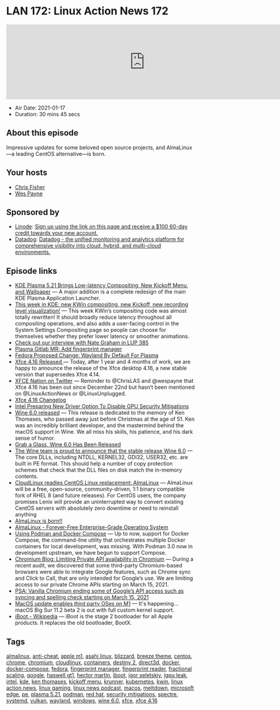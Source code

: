 # LAN 172: Linux Action News 172

<iframe src="https://player.fireside.fm/v2/DAcK9LdX+qnW7jotq?theme=dark" width="740" height="200" frameborder="0" scrolling="no"></iframe>

* Air Date: 2021-01-17
* Duration: 30 mins 45 secs

## About this episode

Impressive updates for some beloved open source projects, and AlmaLinux—a leading CentOS alternative—is born.

## Your hosts
* [Chris Fisher](https://linuxactionnews.com/hosts/chris)
* [Wes Payne](https://linuxactionnews.com/hosts/wes)

## Sponsored by

  * [Linode](http://linode.com/lan): [Sign up using the link on this page and receive a $100 60-day credit towards your new account. ](http://linode.com/lan)
  * [Datadog](http://datadog.com/linuxactionnews): [ Datadog - the unified monitoring and analytics platform for comprehensive visibility into cloud, hybrid, and multi-cloud environments.](http://datadog.com/linuxactionnews)



## Episode links

  * [KDE Plasma 5.21 Brings Low-latency Compositing, New Kickoff Menu, and Wallpaper](https://www.debugpoint.com/2021/01/kde-plasma-5-21-kwin-new-kickoff/ "KDE Plasma 5.21 Brings Low-latency Compositing, New Kickoff Menu, and Wallpaper") — A major addition is a complete redesign of the main KDE Plasma Application Launcher. 
  * [This week in KDE: new KWin compositing, new Kickoff, new recording level visualization!](https://pointieststick.com/2021/01/08/this-week-in-kde-new-kwin-compositing-new-kickoff-new-recording-level-visualization/ "This week in KDE: new KWin compositing, new Kickoff, new recording level visualization!") — This week KWin’s compositing code was almost totally rewritten! It should broadly reduce latency throughout all compositing operations, and also adds a user-facing control in the System Settings Compositing page so people can choose for themselves whether they prefer lower latency or smoother animations. 
  * [Check out our interview with Nate Graham in LUP 385](https://linuxunplugged.com/385 "Check out our interview with Nate Graham in LUP 385")
  * [Plasma Gitlab MR: Add fingerprint manager](https://invent.kde.org/plasma/plasma-desktop/-/merge_requests/149#note_167792 "Plasma Gitlab MR: Add fingerprint manager")
  * [Fedora Proposed Change: Wayland By Default For Plasma](https://fedoraproject.org/wiki/Changes/WaylandByDefaultForPlasma "Fedora Proposed Change: Wayland By Default For Plasma")
  * [Xfce 4.16 Released ](https://www.xfce.org/about/news/?post=1608595200 "Xfce 4.16 Released ") — Today, after 1 year and 4 months of work, we are happy to announce the release of the Xfce desktop 4.16, a new stable version that supersedes Xfce 4.14. 
  * [XFCE Nation on Twitter](https://twitter.com/XfceNation/status/1350396377570840579 "XFCE Nation on Twitter") — Reminder to @ChrisLAS and @wespayne that Xfce 4.16 has been out since December 22nd but hasn’t been mentioned on @LinuxActionNews or @LinuxUnplugged.
  * [Xfce 4.16 Changelog](https://www.xfce.org/download/changelogs/4.16 "Xfce 4.16 Changelog")
  * [Intel Preparing New Driver Option To Disable GPU Security Mitigations](https://www.phoronix.com/scan.php?page=news_item&px=Intel-i915-mitigations-off-Opt "Intel Preparing New Driver Option To Disable GPU Security Mitigations")
  * [Wine 6.0 released](https://lwn.net/Articles/842713/ "Wine 6.0 released") — This release is dedicated to the memory of Ken Thomases, who passed away just before Christmas at the age of 51. Ken was an incredibly brilliant developer, and the mastermind behind the macOS support in Wine. We all miss his skills, his patience, and his dark sense of humor.
  * [Grab a Glass, Wine 6.0 Has Been Released](https://www.omgubuntu.co.uk/2021/01/wine-6-0-released-how-to-install-on-ubuntu "Grab a Glass, Wine 6.0 Has Been Released")
  * [The Wine team is proud to announce that the stable release Wine 6.0](https://www.winehq.org/announce/6.0 "The Wine team is proud to announce that the stable release Wine 6.0") — The core DLLs, including NTDLL, KERNEL32, GDI32, USER32, etc. are built in PE format. This should help a number of copy protection schemes that check that the DLL files on disk match the in-memory contents.
  * [CloudLinux readies CentOS Linux replacement: AlmaLinux](https://www.zdnet.com/article/cloudlinux-readies-centos-linux-replacement-almalinux/#ftag=RSSbaffb68 "CloudLinux readies CentOS Linux replacement: AlmaLinux") — AlmaLinux will be a free, open-source, community-driven, 1:1 binary compatible fork of RHEL 8 (and future releases). For CentOS users, the company promises Lenix will provide an uninterrupted way to convert existing CentOS servers with absolutely zero downtime or need to reinstall anything
  * [AlmaLinux is born!!](https://blog.cloudlinux.com/almalinux-is-born "AlmaLinux is born!!")
  * [AlmaLinux - Forever-Free Enterprise-Grade Operating System](https://almalinux.org/ "AlmaLinux - Forever-Free Enterprise-Grade Operating System")
  * [Using Podman and Docker Compose](https://www.redhat.com/sysadmin/podman-docker-compose "Using Podman and Docker Compose") — Up to now, support for Docker Compose, the command-line utility that orchestrates multiple Docker containers for local development, was missing. With Podman 3.0 now in development upstream, we have begun to support Compose.
  * [Chromium Blog: Limiting Private API availability in Chromium](https://blog.chromium.org/2021/01/limiting-private-api-availability-in.html "Chromium Blog: Limiting Private API availability in Chromium") — During a recent audit, we discovered that some third-party Chromium-based browsers were able to integrate Google features, such as Chrome sync and Click to Call, that are only intended for Google’s use. We are limiting access to our private Chrome APIs starting on March 15, 2021.
  * [PSA: Vanilla Chromium ending some of Google’s API access such as syncing and spelling check starting on March 15, 2021](https://www.reddit.com/r/linux/comments/kyv6v4/psa_vanilla_chromium_ending_some_of_googles_api/ "PSA: Vanilla Chromium ending some of Google’s API access such as syncing and spelling check starting on March 15, 2021")
  * [MacOS update enables third party OSes on M1](https://twitter.com/marcan42/status/1349478954982232064?s=21 "MacOS update enables third party OSes on M1") — It's happening... macOS Big Sur 11.2 beta 2 is out with full custom kernel support.
  * [iBoot - Wikipedia](https://en.wikipedia.org/wiki/IBoot "iBoot - Wikipedia") — iBoot is the stage 2 bootloader for all Apple products. It replaces the old bootloader, BootX. 



## Tags

[almalinux](https://linuxactionnews.com/tags/almalinux), [anti-cheat](https://linuxactionnews.com/tags/anti-cheat), [apple m1](https://linuxactionnews.com/tags/apple%20m1), [asahi linux](https://linuxactionnews.com/tags/asahi%20linux), [blizzard](https://linuxactionnews.com/tags/blizzard), [breeze theme](https://linuxactionnews.com/tags/breeze%20theme), [centos](https://linuxactionnews.com/tags/centos), [chrome](https://linuxactionnews.com/tags/chrome), [chromium](https://linuxactionnews.com/tags/chromium), [cloudlinux](https://linuxactionnews.com/tags/cloudlinux), [containers](https://linuxactionnews.com/tags/containers), [destiny 2](https://linuxactionnews.com/tags/destiny%202), [direct3d](https://linuxactionnews.com/tags/direct3d), [docker](https://linuxactionnews.com/tags/docker), [docker-compose](https://linuxactionnews.com/tags/docker-compose), [fedora](https://linuxactionnews.com/tags/fedora), [fingerprint manager](https://linuxactionnews.com/tags/fingerprint%20manager), [fingerprint reader](https://linuxactionnews.com/tags/fingerprint%20reader), [fractional scaling](https://linuxactionnews.com/tags/fractional%20scaling), [google](https://linuxactionnews.com/tags/google), [haswell gt1](https://linuxactionnews.com/tags/haswell%20gt1), [hector martin](https://linuxactionnews.com/tags/hector%20martin), [iboot](https://linuxactionnews.com/tags/iboot), [igor seletskiy](https://linuxactionnews.com/tags/igor%20seletskiy), [igpu leak](https://linuxactionnews.com/tags/igpu%20leak), [intel](https://linuxactionnews.com/tags/intel), [kde](https://linuxactionnews.com/tags/kde), [ken thomases](https://linuxactionnews.com/tags/ken%20thomases), [kickoff menu](https://linuxactionnews.com/tags/kickoff%20menu), [krunner](https://linuxactionnews.com/tags/krunner), [kubernetes](https://linuxactionnews.com/tags/kubernetes), [kwin](https://linuxactionnews.com/tags/kwin), [linux action news](https://linuxactionnews.com/tags/linux%20action%20news), [linux gaming](https://linuxactionnews.com/tags/linux%20gaming), [linux news podcast](https://linuxactionnews.com/tags/linux%20news%20podcast), [macos](https://linuxactionnews.com/tags/macos), [meltdown](https://linuxactionnews.com/tags/meltdown), [microsoft edge](https://linuxactionnews.com/tags/microsoft%20edge), [pe](https://linuxactionnews.com/tags/pe), [plasma 5.21](https://linuxactionnews.com/tags/plasma%205.21), [podman](https://linuxactionnews.com/tags/podman), [red hat](https://linuxactionnews.com/tags/red%20hat), [security mitigations](https://linuxactionnews.com/tags/security%20mitigations), [spectre](https://linuxactionnews.com/tags/spectre), [systemd](https://linuxactionnews.com/tags/systemd), [vulkan](https://linuxactionnews.com/tags/vulkan), [wayland](https://linuxactionnews.com/tags/wayland), [windows](https://linuxactionnews.com/tags/windows), [wine 6.0](https://linuxactionnews.com/tags/wine%206.0), [xfce](https://linuxactionnews.com/tags/xfce), [xfce 4.16](https://linuxactionnews.com/tags/xfce%204.16)